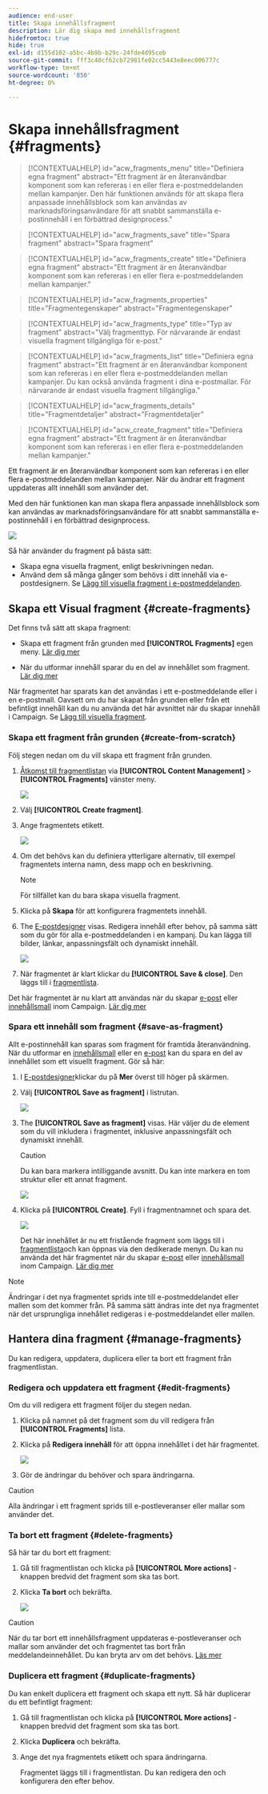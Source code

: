 ```yaml
---
audience: end-user
title: Skapa innehållsfragment
description: Lär dig skapa med innehållsfragment
hidefromtoc: true
hide: true
exl-id: d155d102-a5bc-4b9b-b29c-24fde4d95ceb
source-git-commit: fff3c40cf62cb72981fe02cc5443e8eec006777c
workflow-type: tm+mt
source-wordcount: '850'
ht-degree: 0%

---
```


# Skapa innehållsfragment {#fragments}


>[!CONTEXTUALHELP]
>id="acw_fragments_menu"
>title="Definiera egna fragment"
>abstract="Ett fragment är en återanvändbar komponent som kan refereras i en eller flera e-postmeddelanden mellan kampanjer. Den här funktionen används för att skapa flera anpassade innehållsblock som kan användas av marknadsföringsanvändare för att snabbt sammanställa e-postinnehåll i en förbättrad designprocess."

>[!CONTEXTUALHELP]
>id="acw_fragments_save"
>title="Spara fragment"
>abstract="Spara fragment"

>[!CONTEXTUALHELP]
>id="acw_fragments_create"
>title="Definiera egna fragment"
>abstract="Ett fragment är en återanvändbar komponent som kan refereras i en eller flera e-postmeddelanden mellan kampanjer."

>[!CONTEXTUALHELP]
>id="acw_fragments_properties"
>title="Fragmentegenskaper"
>abstract="Fragmentegenskaper"

>[!CONTEXTUALHELP]
>id="acw_fragments_type"
>title="Typ av fragment"
>abstract="Välj fragmenttyp. För närvarande är endast visuella fragment tillgängliga för e-post."

>[!CONTEXTUALHELP]
>id="acw_fragments_list"
>title="Definiera egna fragment"
>abstract="Ett fragment är en återanvändbar komponent som kan refereras i en eller flera e-postmeddelanden mellan kampanjer. Du kan också använda fragment i dina e-postmallar. För närvarande är endast visuella fragment tillgängliga."

>[!CONTEXTUALHELP]
>id="acw_fragments_details"
>title="Fragmentdetaljer"
>abstract="Fragmentdetaljer"

>[!CONTEXTUALHELP]
>id="acw_create_fragment"
>title="Definiera egna fragment"
>abstract="Ett fragment är en återanvändbar komponent som kan refereras i en eller flera e-postmeddelanden mellan kampanjer."

Ett fragment är en återanvändbar komponent som kan refereras i en eller flera e-postmeddelanden mellan kampanjer. När du ändrar ett fragment uppdateras allt innehåll som använder det.

Med den här funktionen kan man skapa flera anpassade innehållsblock som kan användas av marknadsföringsanvändare för att snabbt sammanställa e-postinnehåll i en förbättrad designprocess.

![](assets/fragments.gif)


Så här använder du fragment på bästa sätt:

* Skapa egna visuella fragment, enligt beskrivningen nedan.
* Använd dem så många gånger som behövs i ditt innehåll via e-postdesignern. Se [Lägg till visuella fragment i e-postmeddelanden](../email/use-visual-fragments.md).

## Skapa ett Visual fragment {#create-fragments}

Det finns två sätt att skapa fragment:

* Skapa ett fragment från grunden med **[!UICONTROL Fragments]** egen meny. [Lär dig mer](#create-from-scratch)

* När du utformar innehåll sparar du en del av innehållet som fragment. [Lär dig mer](#save-as-fragment)

När fragmentet har sparats kan det användas i ett e-postmeddelande eller i en e-postmall. Oavsett om du har skapat från grunden eller från ett befintligt innehåll kan du nu använda det här avsnittet när du skapar innehåll i Campaign. Se [Lägg till visuella fragment](../email/use-visual-fragments.md).

### Skapa ett fragment från grunden {#create-from-scratch}

Följ stegen nedan om du vill skapa ett fragment från grunden.

1. [Åtkomst till fragmentlistan](#access-manage-fragments) via **[!UICONTROL Content Management]** > **[!UICONTROL Fragments]** vänster meny.

   ![](assets/fragments-list.png)

1. Välj **[!UICONTROL Create fragment]**.

1. Ange fragmentets etikett.

   ![](assets/fragment-create.png)

1. Om det behövs kan du definiera ytterligare alternativ, till exempel fragmentets interna namn, dess mapp och en beskrivning.

   >[!NOTE]
   >
   >För tillfället kan du bara skapa visuella fragment.

1. Klicka på **Skapa** för att konfigurera fragmentets innehåll.

1. The [E-postdesigner](../email/get-started-email-designer.md) visas. Redigera innehåll efter behov, på samma sätt som du gör för alla e-postmeddelanden i en kampanj. Du kan lägga till bilder, länkar, anpassningsfält och dynamiskt innehåll.

   ![](assets/fragment-designer.png)

1. När fragmentet är klart klickar du **[!UICONTROL Save & close]**. Den läggs till i [fragmentlista](#access-manage-fragments).

Det här fragmentet är nu klart att användas när du skapar [e-post](../email/get-started-email-designer.md) eller [innehållsmall](use-email-templates.md) inom Campaign. [Lär dig mer](../email/use-visual-fragments.md)


### Spara ett innehåll som fragment {#save-as-fragment}

Allt e-postinnehåll kan sparas som fragment för framtida återanvändning. När du utformar en [innehållsmall](use-email-templates.md) eller en [e-post](../email/get-started-email-designer.md) kan du spara en del av innehållet som ett visuellt fragment. Gör så här:

1. I [E-postdesigner](../email/get-started-email-designer.md)klickar du på **Mer** överst till höger på skärmen.

1. Välj **[!UICONTROL Save as fragment]** i listrutan.

   ![](assets/fragment-save-as.png)

1. The **[!UICONTROL Save as fragment]** visas. Här väljer du de element som du vill inkludera i fragmentet, inklusive anpassningsfält och dynamiskt innehåll.

   >[!CAUTION]
   >
   >Du kan bara markera intilliggande avsnitt. Du kan inte markera en tom struktur eller ett annat fragment.

   ![](assets/fragment-save-as-screen.png)

1. Klicka på **[!UICONTROL Create]**. Fyll i fragmentnamnet och spara det.

   ![](assets/fragment-save-confirm.png)

   Det här innehållet är nu ett fristående fragment som läggs till i [fragmentlista](#manage-fragments)och kan öppnas via den dedikerade menyn. Du kan nu använda det här fragmentet när du skapar [e-post](../email/get-started-email-designer.md) eller [innehållsmall](use-email-templates.md) inom Campaign. [Lär dig mer](../email/use-visual-fragments.md)

>[!NOTE]
>
>Ändringar i det nya fragmentet sprids inte till e-postmeddelandet eller mallen som det kommer från. På samma sätt ändras inte det nya fragmentet när det ursprungliga innehållet redigeras i e-postmeddelandet eller mallen.

## Hantera dina fragment {#manage-fragments}

Du kan redigera, uppdatera, duplicera eller ta bort ett fragment från fragmentlistan.

### Redigera och uppdatera ett fragment {#edit-fragments}

Om du vill redigera ett fragment följer du stegen nedan.

1. Klicka på namnet på det fragment som du vill redigera från **[!UICONTROL Fragments]** lista.
1. Klicka på **Redigera innehåll** för att öppna innehållet i det här fragmentet.

   ![](assets/fragment-edit-content.png)

1. Gör de ändringar du behöver och spara ändringarna.

>[!CAUTION]
>
>Alla ändringar i ett fragment sprids till e-postleveranser eller mallar som använder det.


### Ta bort ett fragment {#delete-fragments}

Så här tar du bort ett fragment:

1. Gå till fragmentlistan och klicka på **[!UICONTROL More actions]** -knappen bredvid det fragment som ska tas bort.
1. Klicka **Ta bort** och bekräfta.

   ![](assets/fragment-list-more-actions.png)

>[!CAUTION]
>
>När du tar bort ett innehållsfragment uppdateras e-postleveranser och mallar som använder det och fragmentet tas bort från meddelandeinnehållet. Du kan bryta arv om det behövs. [Läs mer](use-visual-fragments.md#break-inheritance)
>

### Duplicera ett fragment {#duplicate-fragments}

Du kan enkelt duplicera ett fragment och skapa ett nytt. Så här duplicerar du ett befintligt fragment:

1. Gå till fragmentlistan och klicka på **[!UICONTROL More actions]** -knappen bredvid det fragment som ska tas bort.
1. Klicka **Duplicera** och bekräfta.
1. Ange det nya fragmentets etikett och spara ändringarna.

   Fragmentet läggs till i fragmentlistan. Du kan redigera den och konfigurera den efter behov.

